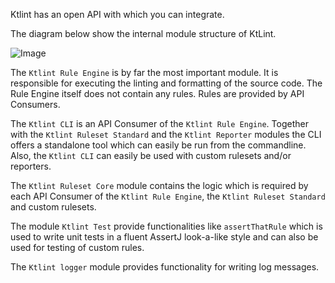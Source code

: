 Ktlint has an open API with which you can integrate. 

The diagram below show the internal module structure of KtLint.

![Image](../../assets/images/module-dependencies.png)

The `Ktlint Rule Engine` is by far the most important module. It is responsible for executing the linting and formatting of the source code. The Rule Engine itself does not contain any rules. Rules are provided by API Consumers.

The `Ktlint CLI` is an API Consumer of the `Ktlint Rule Engine`. Together with the `Ktlint Ruleset Standard` and the `Ktlint Reporter` modules the CLI offers a standalone tool which can easily be run from the commandline. Also, the `Ktlint CLI` can easily be used with custom rulesets and/or reporters.

The `Ktlint Ruleset Core` module contains the logic which is required by each API Consumer of the `Ktlint Rule Engine`, the `Ktlint Ruleset Standard` and custom rulesets. 

The module `Ktlint Test` provide functionalities like `assertThatRule` which is used to write unit tests in a fluent AssertJ look-a-like style and can also be used for testing of custom rules.

The `Ktlint logger` module provides functionality for writing log messages. 

